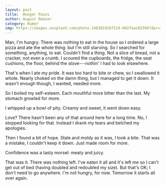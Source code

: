 ```yaml
---
layout: post
title:  Hunger Pains
author: August Remier
category: Humor
img: https://images.unsplash.com/photo-1481819167214-0427aac02394?dpr=1&auto=format&fit=crop&w=1500&h=1029&q=80&cs=tinysrgb&crop=
---
```


Man, I'm hungry. There was nothing to eat in the house so I ordered a large pizza and ate the whole thing: but I'm still starving. So I searched for something, anything, to eat. Couldn't find a thing. Not a slice of bread, not a cracker, not even a crumb. I scoured the cupboards, the fridge, the seat cushions, the floor, behind the stove---nothin' I had to look elsewhere.

That's when I ate my pride. It was too hard to bite or chew, so I swallowed it whole. Nearly choked on the damn thing, but I managed to get it down. It wasn't enough though, I wanted, needed more.

So I boiled my self-esteem. Each mouthful more bitter than the last. My stomach growled for more.

I whipped up a bowl of pity. Creamy and sweet, it went down easy.

Love? There hasn't been any of that around here for a long time. No, I stopped looking for that. Instead I drank my tears and belched my apologies.

Then I found a bit of hope. Stale and moldy as it was, I took a bite. That was a mistake, I couldn't keep it down. Just made room for more.

Confidence was a tasty morsel: meaty and juicy.

That was it. There was nothing left. I've eaten it all and it's left me so I can't get out of bed (having doubled and redoubled my size). But that's OK; I don't need to go anywhere. I'm not hungry, for now. Tomorrow it starts all over again.
